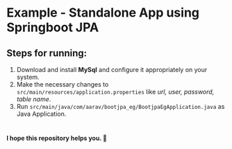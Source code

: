 # Example - Standalone App using Springboot JPA
## Steps for running:
1. Download and install **MySql** and configure it appropriately on your system.
2. Make the necessary changes to ```src/main/resources/application.properties``` like *url, user, password, table name*.
3. Run ```src/main/java/com/aarav/bootjpa_eg/BootjpaEgApplication.java``` as Java Application.

#
#### I hope this repository helps you. :love_you_gesture: 
